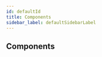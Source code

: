```yaml
---
id: defaultId
title: Components
sidebar_label: defaultSidebarLabel
---
```


Components
----------



